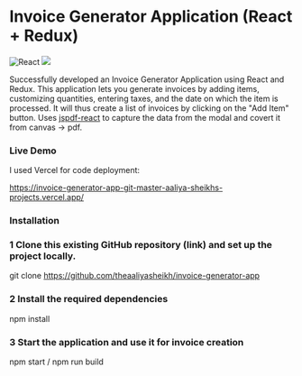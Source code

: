 # Invoice Generator Application (React + Redux)

![React](https://img.shields.io/badge/react-%2320232a.svg?style=for-the-badge&logo=react&logoColor=%2361DAFB) ![](https://img.shields.io/badge/bootstrap-%23563D7C.svg?style=for-the-badge&logo=bootstrap&logoColor=white)

Successfully developed an Invoice Generator Application using React and Redux. This application lets you generate invoices by adding items, customizing quantities, entering taxes, and the date on which the item is processed. It will thus create a list of invoices by clicking on the "Add Item" button. Uses [jspdf-react](https://www.npmjs.com/package/jspdf-react) to capture the data from the modal and covert it from canvas -> pdf.

### Live Demo

I used Vercel for code deployment:

https://invoice-generator-app-git-master-aaliya-sheikhs-projects.vercel.app/

### Installation

### 1 Clone this existing GitHub repository (link) and set up the project locally.

git clone https://github.com/theaaliyasheikh/invoice-generator-app

### 2 Install the required dependencies

npm install

### 3 Start the application and use it for invoice creation

npm start / npm run build
